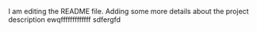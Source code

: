 
I am editing the README file. Adding some more details about the project 
description
ewqfffffffffffff
sdfergfd
